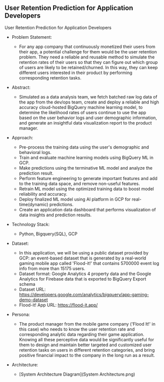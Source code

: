 ## User Retention Prediction for Application Developers

User Retention Prediction for Application Developers

* Problem Statement:

  * For any app company that continuously monetized their users from their app, a potential challenge for them would be the user retention problem. They need a reliable and reusable method to simulate the retention rates of their users so that they can figure out which group of users are likely to be retained/churned. In this way, they can keep different users interested in their product by performing corresponding retention tasks.

* Abstract:

  * Simulated as a data analysis team, we fetch batched raw log data of the app from the dev/ops team, create and deploy a reliable and high accuracy cloud-hosted BigQuery machine learning model, to determine the likelihood rates of users continue to use the app based on the user behavior logs and user demographic information, and generate an insightful data visualization report to the product manager.

* Approach:

  * Pre-process the training data using the user's demographic and behavioral logs. 
  * Train and evaluate machine learning models using BigQuery ML in GCP.
  * Make predictions using the terminative ML model and analyze the prediction result.
  * Perform feature engineering to generate important features and add to the training data space, and remove non-useful features.
  * Retrain ML model using the optimized training data to boost model reliability and accuracy. 
  * Deploy finalized ML model using AI platform in GCP for real-time(dynamic) predictions.
  * Create an application data dashboard that performs visualization of data insights and prediction results.

* Technology Stack:

  * Python, Bigquery(SQL), GCP

* Dataset:
  * In this application, we will be using a public dataset provided by GCP: an event-based dataset that is generated by a real-world gaming mobile app called 'Flood-it!' that contains 5700000 event log info from more than 15175 users.
  * Dataset format: Google Analytics 4 property data and the Google Analytics for Firebase data that is exported to BigQuery Export schema
  * Dataset URL: https://developers.google.com/analytics/bigquery/app-gaming-demo-dataset
  * Flood-it! App URL: https://flood-it.app/ 

* Persona:
  * The product manager from the mobile game company ('Flood It!' in this case) who needs to know the user retention rate and corresponding analytic data regarding their game application. Knowing all these perceptive data would be significantly useful for them to design and maintain better targeted and customized user retention tasks on users in different retention categories, and bring positive financial impact to the company in the long run as a result.

* Architecture:
  * [System Architecture Diagram](System Architecture.png)   

